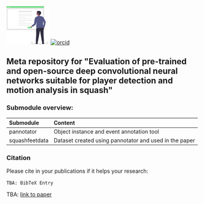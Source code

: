 ![logo](logo.png)
[![orcid](https://img.shields.io/badge/orcid-0000--0002--4117--2541-informational?logo=orcid)](https://orcid.org/0000-0002-4117-2541)

## Meta repository for "Evaluation of pre-trained and open-source deep convolutional neural networks suitable for player detection and motion analysis in squash"


### Submodule overview:

| Submodule      | Content                                                |
|:---------------|:-------------------------------------------------------|
| pannotator     | Object instance and event annotation tool              |
| squashfeetdata | Dataset created using pannotator and used in the paper |

### Citation
Please cite in your publications if it helps your research:
    
    TBA: BibTeX Entry  

TBA: [link to paper]()